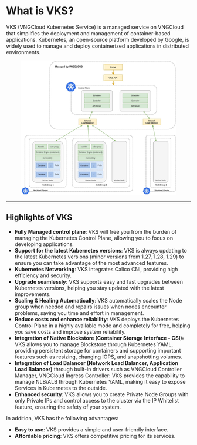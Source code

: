 # What is VKS?

VKS (VNGCloud Kubernetes Service) is a managed service on VNGCloud that simplifies the deployment and management of container-based applications. Kubernetes, an open-source platform developed by Google, is widely used to manage and deploy containerized applications in distributed environments.

<figure><img src="../.gitbook/assets/image (2) (1) (1) (1) (1) (1) (1) (1) (1) (1) (1) (1) (1) (1) (1) (1) (1) (1) (1) (1) (1) (1) (1) (1) (1) (1) (1) (1) (1) (1) (1) (1) (1) (1) (1) (1) (1).png" alt=""><figcaption></figcaption></figure>

***

## Highlights of VKS <a href="#whatisvks-nhungdiemnoibatcuavks" id="whatisvks-nhungdiemnoibatcuavks"></a>

* **Fully Managed control plane**: VKS will free you from the burden of managing the Kubernetes Control Plane, allowing you to focus on developing applications.
* **Support for the latest Kubernetes versions**: VKS is always updating to the latest Kubernetes versions (minor versions from 1.27, 1.28, 1.29) to ensure you can take advantage of the most advanced features.
* **Kubernetes Networking**: VKS integrates Calico CNI, providing high efficiency and security.
* **Upgrade seamlessly**: VKS supports easy and fast upgrades between Kubernetes versions, helping you stay updated with the latest improvements.
* **Scaling & Healing Automatically**: VKS automatically scales the Node group when needed and repairs issues when nodes encounter problems, saving you time and effort in management.
* **Reduce costs and enhance reliability**: VKS deploys the Kubernetes Control Plane in a highly available mode and completely for free, helping you save costs and improve system reliability.
* **Integration of Native Blockstore (Container Storage Interface - CSI):** VKS allows you to manage Blockstore through Kubernetes YAML, providing persistent storage for containers and supporting important features such as resizing, changing IOPS, and snapshotting volumes.
* **Integration of Load Balancer (Network Load Balancer, Application Load Balancer)** through built-in drivers such as VNGCloud Controller Manager, VNGCloud Ingress Controller: VKS provides the capability to manage NLB/ALB through Kubernetes YAML, making it easy to expose Services in Kubernetes to the outside.
* **Enhanced security**: VKS allows you to create Private Node Groups with only Private IPs and control access to the cluster via the IP Whitelist feature, ensuring the safety of your system.

In addition, VKS has the following advantages:

* **Easy to use**: VKS provides a simple and user-friendly interface.
* **Affordable pricing**: VKS offers competitive pricing for its services.
